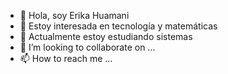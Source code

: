 - 👋 Hola, soy Erika Huamani
- 👀 Estoy interesada en tecnología y matemáticas
- 🌱 Actualmente estoy estudiando sistemas
- 💞️ I’m looking to collaborate on ...
- 📫 How to reach me ...

<!---
huaerika/huaerika is a ✨ special ✨ repository because its `README.md` (this file) appears on your GitHub profile.
You can click the Preview link to take a look at your changes.
--->
